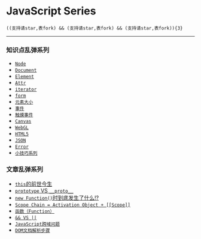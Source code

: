 # JavaScript Series
    ((支持请star,表fork) && (支持请star,表fork) && (支持请star,表fork)){3}
***
### 知识点乱弹系列  
+ [`Node`](https://github.com/xlshen/JavaScript/blob/master/JavaScript/Node.md "Node")  
+ [`Document`](https://github.com/xlshen/JavaScript/blob/master/JavaScript/Document.md "Node")  
+ [`Element`](https://github.com/xlshen/JavaScript/blob/master/JavaScript/Element.md "Element")  
+ [`Attr`](https://github.com/xlshen/JavaScript/blob/master/JavaScript/Attr.md "Attr")
+ [`iterator`](https://github.com/xlshen/JavaScript/blob/master/JavaScript/iterator.md "iterator")
+ [`form`](https://github.com/xlshen/JavaScript/blob/master/JavaScript/form.md "form")
+ [`元素大小`](https://github.com/xlshen/JavaScript/blob/master/Tech/offset.md "offset")
+ [`事件`](https://github.com/xlshen/JavaScript/blob/master/JavaScript/Event/event.md "事件")
+ [`触摸事件`](https://github.com/xlshen/JavaScript/blob/master/JavaScript/Event/touchEvent.md "触摸事件")
+ [`Canvas`](https://github.com/xlshen/JavaScript/blob/master/JavaScript/Canvas.md "Canvas")
+ [`WebGL`](https://github.com/xlshen/JavaScript/blob/master/JavaScript/WebGL.md "WebGL")
+ [`HTML5`](https://github.com/xlshen/JavaScript/blob/master/v/HTML5.md "HTML5")
+ [`JSON`](https://github.com/xlshen/JavaScript/blob/master/JavaScript/JSON.md "JSON")
+ [`Error`](https://github.com/xlshen/JavaScript/blob/master/JavaScript/Error.md "Error")
+ [`小技巧系列`](https://github.com/xlshen/JavaScript/blob/master/Tech/Tech.md "小技巧系列")

### 文章乱弹系列
+ [`this`的前世今生](https://github.com/xlshen/JavaScript/issues/1 "this前世今生")
+ [`prototype` VS `__proto__`](https://github.com/xlshen/JavaScript/issues/2 "prototype VS __proto__")
+ [`new Function()`时到底发生了什么!?](https://github.com/xlshen/JavaScript/issues/3 "new Function()`时到底发生了什么!?")
+ [`Scope Chain = Activation Object + [[Scope]]`](https://github.com/xlshen/JavaScript/issues/4 "Scope Chain")
+ [`函数（Function）`](https://github.com/xlshen/JavaScript/issues/5 "函数")
+ [`&& VS ||`](https://github.com/xlshen/JavaScript/issues/6 "&& VS ||")
+ [`JavaScript跨域问题`](https://github.com/xlshen/JavaScript/issues/7 "跨域")
+ [`DOM文档解析步骤`](https://github.com/xlshen/JavaScript/issues/8 "DOM解析步骤")

